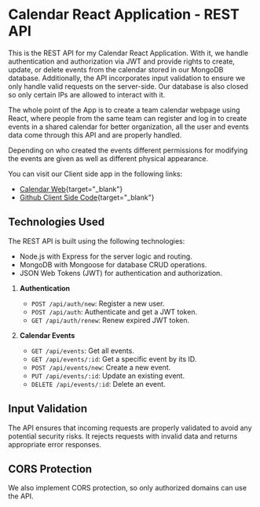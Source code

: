 # Calendar React Application - REST API

This is the REST API for my Calendar React Application. With it, we handle authentication and authorization via JWT and provide rights to create, update, or delete events from the calendar stored in our MongoDB database. Additionally, the API incorporates input validation to ensure we only handle valid requests on the server-side. Our database is also closed so only certain IPs are allowed to interact with it.

The whole point of the App is to create a team calendar webpage using React, where people from the same team can register and log in to create events in a shared calendar for better organization, all the user and events data come through this API and are properly handled. 

Depending on who created the events different permissions for modifying the events are given as well as different physical appearance.

You can visit our Client side app in the following links: 
- [Calendar Web](https://thriving-moonbeam-22f2bd.netlify.app){target="_blank"}
- [Github Client Side Code](https://github.com/josemontano1996/react-calendar-app){target="_blank"}

## Technologies Used

The REST API is built using the following technologies:

- Node.js with Express for the server logic and routing.
- MongoDB with Mongoose for database CRUD operations.
- JSON Web Tokens (JWT) for authentication and authorization.

1. **Authentication**
   - `POST /api/auth/new`: Register a new user.
   - `POST /api/auth`: Authenticate and get a JWT token.
   - `GET /api/auth/renew`: Renew expired JWT token.

2. **Calendar Events**
   - `GET /api/events`: Get all events.
   - `GET /api/events/:id`: Get a specific event by its ID.
   - `POST /api/events/new`: Create a new event.
   - `PUT /api/events/:id`: Update an existing event.
   - `DELETE /api/events/:id`: Delete an event.


## Input Validation

The API ensures that incoming requests are properly validated to avoid any potential security risks. It rejects requests with invalid data and returns appropriate error responses.

## CORS Protection

 We also implement CORS protection, so only authorized domains can use the API. 
